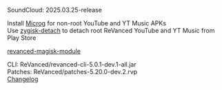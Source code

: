 SoundCloud: 2025.03.25-release  

Install [Microg](https://github.com/ReVanced/GmsCore/releases) for non-root YouTube and YT Music APKs  
Use [zygisk-detach](https://github.com/j-hc/zygisk-detach) to detach root ReVanced YouTube and YT Music from Play Store  

[revanced-magisk-module](https://github.com/j-hc/revanced-magisk-module)
  
CLI: ReVanced/revanced-cli-5.0.1-dev.1-all.jar  
Patches: ReVanced/patches-5.20.0-dev.2.rvp  
[Changelog](https://github.com/ReVanced/revanced-patches/releases/tag/v5.20.0-dev.2)  
